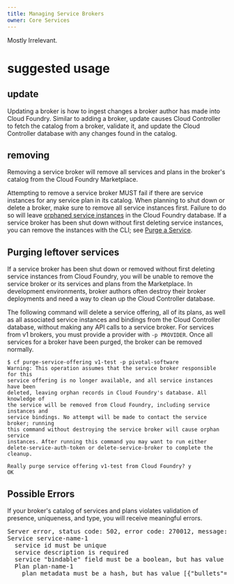 ```yaml
---
title: Managing Service Brokers
owner: Core Services
---
```


Mostly Irrelevant.

# suggested usage 

## update

Updating a broker is how to ingest changes a broker author has made
into Cloud Foundry. Similar to adding a broker, update causes Cloud
Controller to fetch the catalog from a broker, validate it, and update
the Cloud Controller database with any changes found in the catalog.

## removing

Removing a service broker will remove all services and plans in the
broker's catalog from the Cloud Foundry Marketplace.

Attempting to remove a service broker MUST fail if there are service
instances for any service plan in its catalog. When planning to shut
down or delete a broker, make sure to remove all service instances
first. Failure to do so will leave <a href="api.md#orphans">orphaned
service instances</a> in the Cloud Foundry database. If a service
broker has been shut down without first deleting service instances,
you can remove the instances with the CLI; see <a
href="#purge-service">Purge a Service</a>.

## Purging leftover services

If a service broker has been shut down or removed without first
deleting service instances from Cloud Foundry, you will be unable to
remove the service broker or its services and plans from the
Marketplace. In development environments, broker authors often destroy
their broker deployments and need a way to clean up the Cloud
Controller database.

The following command will delete a service offering, all of its
plans, as well as all associated service instances and bindings from
the Cloud Controller database, without making any API calls to a
service broker. For services from v1 brokers, you must provide a
provider with `-p PROVIDER`. Once all services for a broker have been
purged, the broker can be removed normally.

```
$ cf purge-service-offering v1-test -p pivotal-software
Warning: This operation assumes that the service broker responsible for this
service offering is no longer available, and all service instances have been
deleted, leaving orphan records in Cloud Foundry's database. All knowledge of
the service will be removed from Cloud Foundry, including service instances and
service bindings. No attempt will be made to contact the service broker; running
this command without destroying the service broker will cause orphan service
instances. After running this command you may want to run either
delete-service-auth-token or delete-service-broker to complete the cleanup.

Really purge service offering v1-test from Cloud Foundry? y
OK
```

## <a id='possible-errors'></a>Possible Errors ##

If your broker's catalog of services and plans violates validation of presence,
uniqueness, and type, you will receive meaningful errors.

<pre class="terminal">
Server error, status code: 502, error code: 270012, message: Service broker catalog is invalid:
Service service-name-1
  service id must be unique
  service description is required
  service "bindable" field must be a boolean, but has value "true"
  Plan plan-name-1
    plan metadata must be a hash, but has value [{"bullets"=>["bullet1", "bullet2"]}]
</pre>

